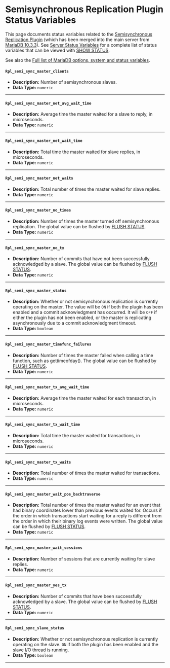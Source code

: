 # Semisynchronous Replication Plugin Status Variables

This page documents status variables related to the [Semisynchronous Replication Plugin](/replication/standard-replication/semisynchronous-replication) (which has been merged into the main server from [MariaDB 10.3.3](/kb/en/mariadb-1033-release-notes/)). See [Server Status Variables](/replication/optimization-and-tuning/system-variables/server-status-variables) for a complete list of status variables that can be viewed with [SHOW STATUS](/sql-statements-structure/sql-statements/administrative-sql-statements/show/show-status).

See also the [Full list of MariaDB options, system and status variables](/mariadb-administration/variables-and-modes/full-list-of-mariadb-options-system-and-status-variables).

#### `Rpl_semi_sync_master_clients`

- <strong>Description:</strong> Number of semisynchronous slaves.
- <strong>Data Type:</strong> `numeric`

---

#### `Rpl_semi_sync_master_net_avg_wait_time`

- <strong>Description:</strong> Average time the master waited for a slave to reply, in microseconds.
- <strong>Data Type:</strong> `numeric`

---

#### `Rpl_semi_sync_master_net_wait_time`

- <strong>Description:</strong> Total time the master waited for slave replies, in microseconds.
- <strong>Data Type:</strong> `numeric`

---

#### `Rpl_semi_sync_master_net_waits`

- <strong>Description:</strong> Total number of times the master waited for slave replies.
- <strong>Data Type:</strong> `numeric`

---

#### `Rpl_semi_sync_master_no_times`

- <strong>Description:</strong> Number of times the master turned off semisynchronous replication. The global value can be flushed by [FLUSH STATUS](/sql-statements-structure/sql-statements/administrative-sql-statements/flush-commands/flush).
- <strong>Data Type:</strong> `numeric`

---

#### `Rpl_semi_sync_master_no_tx`

- <strong>Description:</strong> Number of commits that have not been successfully acknowledged by a slave. The global value can be flushed by [FLUSH STATUS](/sql-statements-structure/sql-statements/administrative-sql-statements/flush-commands/flush).
- <strong>Data Type:</strong> `numeric`

---

#### `Rpl_semi_sync_master_status`

- <strong>Description:</strong> Whether or not semisynchronous replication is currently operating on the master. The value will be `ON` if both the plugin has been enabled and a commit acknowledgment has occurred. It will be `OFF` if either the plugin has not been enabled, or the master is replicating asynchronously due to a commit acknowledgment timeout.
- <strong>Data Type:</strong> `boolean`

---

#### `Rpl_semi_sync_master_timefunc_failures`

- <strong>Description:</strong> Number of times the master failed when calling a time function, such as gettimeofday(). The global value can be flushed by [FLUSH STATUS](/sql-statements-structure/sql-statements/administrative-sql-statements/flush-commands/flush).
- <strong>Data Type:</strong> `numeric`

---

#### `Rpl_semi_sync_master_tx_avg_wait_time`

- <strong>Description:</strong> Average time the master waited for each transaction, in microseconds.
- <strong>Data Type:</strong> `numeric`

---

#### `Rpl_semi_sync_master_tx_wait_time`

- <strong>Description:</strong> Total time the master waited for transactions, in microseconds.
- <strong>Data Type:</strong> `numeric`

---

#### `Rpl_semi_sync_master_tx_waits`

- <strong>Description:</strong> Total number of times the master waited for transactions.
- <strong>Data Type:</strong> `numeric`

---

#### `Rpl_semi_sync_master_wait_pos_backtraverse`

- <strong>Description:</strong> Total number of times the master waited for an event that had binary coordinates lower than previous events waited for. Occurs if the order in which transactions start waiting for a reply is different from the order in which their binary log events were written. The global value can be flushed by [FLUSH STATUS](/sql-statements-structure/sql-statements/administrative-sql-statements/flush-commands/flush).
- <strong>Data Type:</strong> `numeric`

---

#### `Rpl_semi_sync_master_wait_sessions`

- <strong>Description:</strong> Number of sessions that are currently waiting for slave replies.
- <strong>Data Type:</strong> `numeric`

---

#### `Rpl_semi_sync_master_yes_tx`

- <strong>Description:</strong> Number of commits that have been successfully acknowledged by a slave. The global value can be flushed by [FLUSH STATUS](/sql-statements-structure/sql-statements/administrative-sql-statements/flush-commands/flush).
- <strong>Data Type:</strong> `numeric`

---

#### `Rpl_semi_sync_slave_status`

- <strong>Description:</strong>  Whether or not semisynchronous replication is currently operating on the slave. `ON` if both the plugin has been enabled and the slave I/O thread is running.
- <strong>Data Type:</strong> `boolean`

---